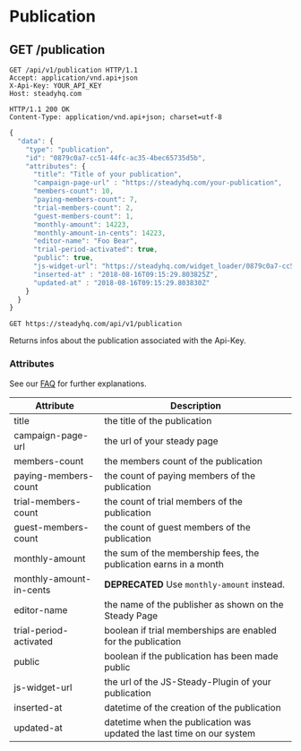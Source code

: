# Publication
## GET /publication
```http
GET /api/v1/publication HTTP/1.1
Accept: application/vnd.api+json
X-Api-Key: YOUR_API_KEY
Host: steadyhq.com
```
```http
HTTP/1.1 200 OK
Content-Type: application/vnd.api+json; charset=utf-8
```
```javascript
{
  "data": {
    "type": "publication",
    "id": "0879c0a7-cc51-44fc-ac35-4bec65735d5b",
    "attributes": {
      "title": "Title of your publication",
      "campaign-page-url" : "https://steadyhq.com/your-publication",
      "members-count": 10,
      "paying-members-count": 7,
      "trial-members-count": 2,
      "guest-members-count": 1,
      "monthly-amount": 14223,
      "monthly-amount-in-cents": 14223,
      "editor-name": "Foo Bear",
      "trial-period-activated": true,
      "public": true,
      "js-widget-url": "https://steadyhq.com/widget_loader/0879c0a7-cc51-44fc-ac35-4bec65735d5b",
      "inserted-at" : "2018-08-16T09:15:29.803825Z",
      "updated-at" : "2018-08-16T09:15:29.803830Z"
    }
  }
}
```

`GET https://steadyhq.com/api/v1/publication`

Returns infos about the publication associated with the Api-Key.

### Attributes
See our <a href="http://help.steadyhq.com/2541-publishers-money-and-administration">FAQ</a> for further explanations.

Attribute | Description
--------- | -----------
title | the title of the publication
campaign-page-url | the url of your steady page
members-count | the members count of the publication
paying-members-count | the count of paying members of the publication
trial-members-count | the count of trial members of the publication
guest-members-count | the count of guest members of the publication
monthly-amount | the sum of the membership fees, the publication earns in a month
monthly-amount-in-cents | **DEPRECATED** Use `monthly-amount` instead.
editor-name | the name of the publisher as shown on the Steady Page
trial-period-activated | boolean if trial memberships are enabled for the publication
public | boolean if the publication has been made public
js-widget-url | the url of the JS-Steady-Plugin of your publication
inserted-at | datetime of the creation of the publication
updated-at | datetime when the publication was updated the last time on our system
